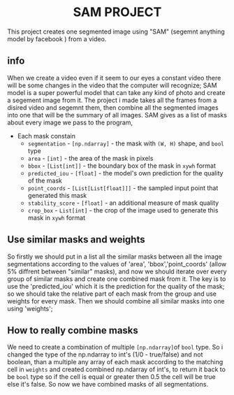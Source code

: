 <h1 align="center">SAM PROJECT</h1>
This project creates one segmented image using "SAM" (segemnt anything model by facebook ) from a video.

## info
  When we create a video even if it seem to our eyes a constant video there will be some changes in the video that the computer will recognize;
  SAM model is a super powerful model that can take any kind of photo and create a segement image from it.
  The project i made takes all the frames from a disired video and segemnt them, then combine all the segmented images into one that will be the summary of all images.
  SAM gives as a list of masks about every image we pass to the program,
  - Each mask constain
    - `segmentation` - `[np.ndarray]` - the mask with `(W, H)` shape, and `bool` type
    - `area` - `[int]` - the area of the mask in pixels
    - `bbox` - `[List[int]]` - the boundary box of the mask in `xywh` format
    - `predicted_iou` - `[float]` - the model's own prediction for the quality of the mask
    - `point_coords` - `[List[List[float]]]` - the sampled input point that generated this mask
    - `stability_score` - `[float]` - an additional measure of mask quality
    - `crop_box` - `List[int]` - the crop of the image used to generate this mask in `xywh` format
 
 ## Use similar masks and weights
   So firstly we should put in a list all the similar masks between all the image segmentations according
   to the values of 'area', 'bbox','point_coords' (allow 5% diffrent between "similar" masks), and now
   we should iterate over every group of similar masks and create one combined mask from it.
   The key is to use the 'predicted_iou' which it is the prediction for the quality of the mask;
   so we should take the relative part of each mask from the group and use weights for every mask.
   Then we should combine all similar masks into one using 'weights';
   
 ## How to really combine masks
   We need to create a combination of multiple `[np.ndarray]`of `bool` type.
   So i changed the type of the np.ndarray to int's (1/0 - true/false) and not boolean,
   than a multiple any array of each mask according to the matching cell in `weights` and 
   created combined np.ndarray of int's, to return it back to be `bool` type so if the cell
   is equal or greater then 0.5 the cell will be true else it's false.
   So now we have combined masks of all segmentations.
